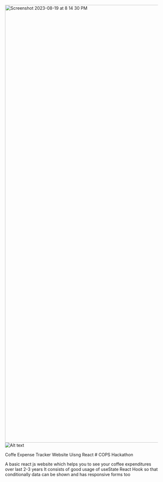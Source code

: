 <img width="1440" alt="Screenshot 2023-08-19 at 8 14 30 PM" src="https://github.com/ujjwaleee26/coffee-expense-tracker-/assets/138270264/69cf4a89-56ad-45e2-9654-480465a273cf">![Alt text]()

Coffe Expense Tracker Website Uisng React # COPS Hackathon

A basic react js website which helps you to see your coffee expenditures over last 2-3 years
It consists of good usage of useState React Hook so that conditionally data can be shown and has responsive forms too
